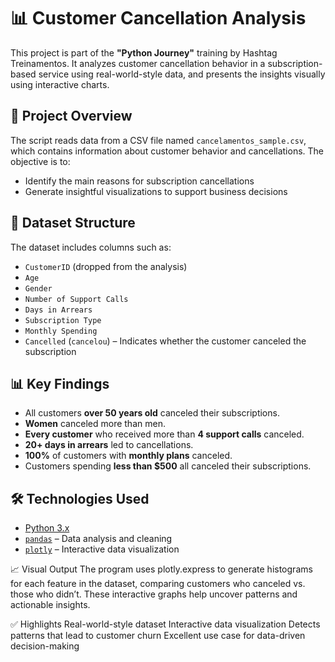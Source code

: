 # 📊 Customer Cancellation Analysis

This project is part of the **"Python Journey"** training by Hashtag Treinamentos. It analyzes customer cancellation behavior in a subscription-based service using real-world-style data, and presents the insights visually using interactive charts.

## 🧠 Project Overview

The script reads data from a CSV file named `cancelamentos_sample.csv`, which contains information about customer behavior and cancellations. The objective is to:

- Identify the main reasons for subscription cancellations
- Generate insightful visualizations to support business decisions

## 📄 Dataset Structure

The dataset includes columns such as:

- `CustomerID` (dropped from the analysis)
- `Age`
- `Gender`
- `Number of Support Calls`
- `Days in Arrears`
- `Subscription Type`
- `Monthly Spending`
- `Cancelled` (`cancelou`) – Indicates whether the customer canceled the subscription

## 📊 Key Findings

- All customers **over 50 years old** canceled their subscriptions.
- **Women** canceled more than men.
- **Every customer** who received more than **4 support calls** canceled.
- **20+ days in arrears** led to cancellations.
- **100%** of customers with **monthly plans** canceled.
- Customers spending **less than $500** all canceled their subscriptions.

## 🛠️ Technologies Used

- [Python 3.x](https://www.python.org/)
- [`pandas`](https://pandas.pydata.org/) – Data analysis and cleaning
- [`plotly`](https://plotly.com/python/) – Interactive data visualization

📈 Visual Output
The program uses plotly.express to generate histograms for each feature in the dataset, comparing customers who canceled vs. those who didn’t. These interactive graphs help uncover patterns and actionable insights.

✅ Highlights
Real-world-style dataset
Interactive data visualization
Detects patterns that lead to customer churn
Excellent use case for data-driven decision-making
